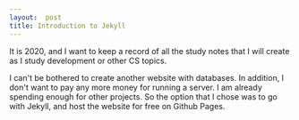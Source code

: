 ```yaml
--- 
layout:  post
title: Introduction to Jekyll
---
```


It is 2020, and I want to keep a record of all the study notes that I will create as I study development or other CS topics.

I can't be bothered to create another website with databases. In addition, I don't want to pay any more money for running a server. I am already spending enough for other projects. So the option that I chose was to go with Jekyll, and host the website for free on Github Pages.
